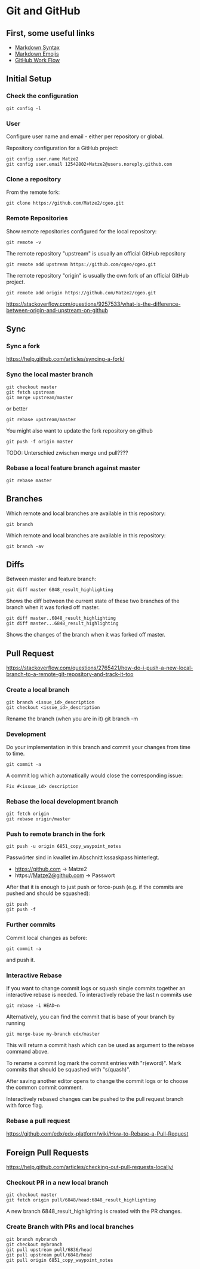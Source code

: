 # Git and GitHub

## First, some useful links

* [Markdown Syntax](http://markdown.de/)
* [Markdown Emojis](https://gist.github.com/rxaviers/7360908)
* [GitHub Work Flow](https://gist.github.com/Chaser324/ce0505fbed06b947d962)

## Initial Setup

### Check the configuration

	git config -l

### User
Configure user name and email - either per repository or global.

Repository configuration for a GitHub project:

	git config user.name Matze2
	git config user.email 12542802+Matze2@users.noreply.github.com

### Clone a repository

From the remote fork:

	git clone https://github.com/Matze2/cgeo.git

### Remote Repositories
Show remote repositories configured for the local repository:

	git remote -v

The remote repository "upstream" is usually an official GitHub repository

	git remote add upstream https://github.com/cgeo/cgeo.git

The remote repository "origin" is usually the own fork of an official GitHub
project.

	git remote add origin https://github.com/Matze2/cgeo.git

https://stackoverflow.com/questions/9257533/what-is-the-difference-between-origin-and-upstream-on-github

## Sync

### Sync a fork

https://help.github.com/articles/syncing-a-fork/

### Sync the local master branch

	git checkout master
	git fetch upstream
	git merge upstream/master

or better

	git rebase upstream/master

You might also want to update the fork repository on github

	git push -f origin master

TODO: Unterschied zwischen merge und pull????

### Rebase a local feature branch against master

	git rebase master

## Branches

Which remote and local branches are available in this repository:

	git branch

Which remote and local branches are available in this repository:

	git branch -av

## Diffs

Between master and feature branch:

	git diff master 6848_result_highlighting
Shows the diff between the current state of these two branches of the branch when it was forked off master.

	git diff master..6848_result_highlighting
	git diff master...6848_result_highlighting

Shows the changes of the branch when it was forked off master.

## Pull Request

https://stackoverflow.com/questions/2765421/how-do-i-push-a-new-local-branch-to-a-remote-git-repository-and-track-it-too

### Create a local branch

	git branch <issue_id>_description
	git checkout <issue_id>_description
Rename the branch (when you are in it)
	git branch -m <new name>

### Development

Do your implementation in this branch and commit your changes from time to time.

	git commit -a

A commit log which automatically would close the corresponding issue:

	Fix #<issue_id> description

### Rebase the local development branch

	git fetch origin
	git rebase origin/master

### Push to remote branch in the fork

	git push -u origin 6851_copy_waypoint_notes

Passwörter sind in kwallet im Abschnitt kssaskpass hinterlegt.

* https://github.com -> Matze2
* https://Matze2@github.com -> Passwort

After that it is enough to just push or force-push (e.g. if the commits are
pushed and should be squashed):

	git push
	git push -f

### Further commits

Commit local changes as before:

	git commit -a

and push it.

### Interactive Rebase

If you want to change commit logs or squash single commits together an
interactive rebase is needed. To interactively rebase the last n commits use

	git rebase -i HEAD~n

Alternatively, you can find the commit that is base of your branch by running

	git merge-base my-branch edx/master

This will return a commit hash which can be used as argument to the rebase
command above.

To rename a commit log mark the commit entries with "r(eword)".
Mark commits that should be squashed with "s(quash)".

After saving another editor opens to change the commit logs or to choose the
common commit comment.

Interactively rebased changes can be pushed to the pull request branch with
force flag.

### Rebase a pull request

https://github.com/edx/edx-platform/wiki/How-to-Rebase-a-Pull-Request

## Foreign Pull Requests

https://help.github.com/articles/checking-out-pull-requests-locally/

### Checkout PR in a new local branch

	git checkout master
	git fetch origin pull/6848/head:6848_result_highlighting

A new branch 6848_result_highlighting is created with the PR changes.

### Create Branch with PRs and local branches

	git branch mybranch
	git checkout mybranch
	git pull upstream pull/6836/head
	git pull upstream pull/6848/head
	git pull origin 6851_copy_waypoint_notes

